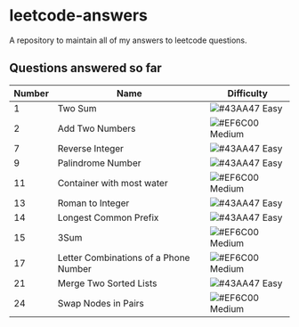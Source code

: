 # leetcode-answers
A repository to maintain all of my answers to leetcode questions.


## Questions answered so far
|  Number | Name | Difficulty
| --- | --- | --- |
| 1 | Two Sum| ![#43AA47](https://placehold.it/15/43AA47/000000?text=+) Easy|
| 2 | Add Two Numbers | ![#EF6C00](https://placehold.it/15/EF6C00/000000?text=+) Medium|
| 7 | Reverse Integer | ![#43AA47](https://placehold.it/15/43AA47/000000?text=+) Easy|
| 9 | Palindrome Number | ![#43AA47](https://placehold.it/15/43AA47/000000?text=+) Easy|
| 11 | Container with most water | ![#EF6C00](https://placehold.it/15/EF6C00/000000?text=+) Medium|
| 13 | Roman to Integer | ![#43AA47](https://placehold.it/15/43AA47/000000?text=+) Easy|
| 14 | Longest Common Prefix | ![#43AA47](https://placehold.it/15/43AA47/000000?text=+) Easy|
| 15 | 3Sum | ![#EF6C00](https://placehold.it/15/EF6C00/000000?text=+) Medium|
| 17 | Letter Combinations of a Phone Number | ![#EF6C00](https://placehold.it/15/EF6C00/000000?text=+) Medium|
| 21 | Merge Two Sorted Lists | ![#43AA47](https://placehold.it/15/43AA47/000000?text=+) Easy|
| 24 | Swap Nodes in Pairs | ![#EF6C00](https://placehold.it/15/EF6C00/000000?text=+) Medium|
